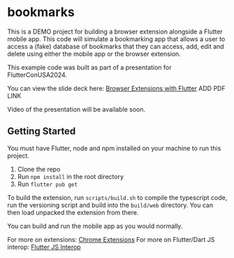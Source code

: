 # bookmarks

This is a DEMO project for building a browser extension alongside a Flutter mobile app. This code will simulate a bookmarking app that allows a user to access a (fake) database of bookmarks that they can access, add, edit and delete using either the mobile app or the browser extension.

This example code was built as part of a presentation for FlutterConUSA2024.

You can view the slide deck here: [Browser Extensions with Flutter]('') ADD PDF LINK

Video of the presentation will be available soon.

## Getting Started

You must have Flutter, node and npm installed on your machine to run this project.

1. Clone the repo
2. Run `npm install` in the root directory
3. Run `flutter pub get`

To build the extension, run `scripts/build.sh` to compile the typescript code, run the versioning script and build into the `build/web` directory. You can then load unpacked the extension from there.

You can build and run the mobile app as you would normally.

 For more on extensions: [Chrome Extensions](https://developer.chrome.com/docs/extensions/mv3/getstarted/)
 For more on Flutter/Dart JS interop: [Flutter JS Interop](https://dart.dev/interop/js-interop/usage)
